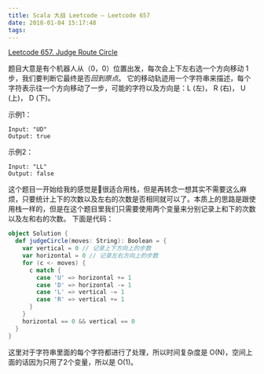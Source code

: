 ```yaml
---
title: Scala 大战 Leetcode – Leetcode 657
date: 2018-01-04 15:17:48
tags:
---
```




[Leetcode 657. Judge Route Circle](https://leetcode.com/problems/judge-route-circle/description/)

题目大意是有个机器人从（0，0）位置出发，每次会上下左右选一个方向移动 1 步，我们要判断它最终是否*回到原点*。
它的移动轨迹用一个字符串来描述，每个字符表示往一个方向移动了一步，可能的字符以及方向是：L (左)， R (右)， U (上)， D (下)。

示例1：
```
Input: "UD"
Output: true
```
示例2：
```
Input: "LL"
Output: false
```

这个题目一开始给我的感觉是很适合用栈，但是再转念一想其实不需要这么麻烦，只要统计上下的次数以及左右的次数是否相同就可以了。本质上的思路是跟使用栈一样的，但是在这个题目里我们只需要使用两个变量来分别记录上和下的次数以及左和右的次数。
下面是代码：

``` scala
object Solution {
  def judgeCircle(moves: String): Boolean = {
    var vertical = 0 // 记录上下方向上的步数
    var horizontal = 0 // 记录左右方向上的步数
    for (c <- moves) {
      c match {
        case 'U' => horizontal += 1
        case 'D' => horizontal -= 1
        case 'L' => vertical -= 1
        case 'R' => vertical += 1
      }
    }
    horizontal == 0 && vertical == 0
  }
}
```

这里对于字符串里面的每个字符都进行了处理，所以时间复杂度是 O(N)，空间上面的话因为只用了2个变量，所以是 O(1)。
